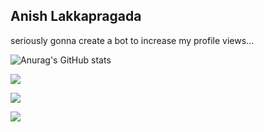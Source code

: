 ## Anish Lakkapragada

seriously gonna create a bot to increase my profile views... 

![Anurag's GitHub stats](https://github-readme-stats.vercel.app/api?username=anish-lakkapragada&show_icons=true&)

![](https://github-readme-streak-stats.herokuapp.com/?user=anish-lakkapragada&theme=dark)

![](https://github-readme-stats.vercel.app/api/top-langs/?username=anish-lakkapragada)

![](https://komarev.com/ghpvc/?username=anish-lakkapragada)
